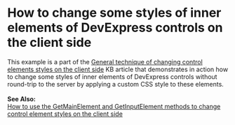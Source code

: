 # How to change some styles of inner elements of DevExpress controls on the client side


This example is a part of the <a href="https://www.devexpress.com/Support/Center/p/T226939">General technique of changing control elements styles on the client side</a> KB article that demonstrates in action how to change some styles of inner elements of DevExpress controls without round-trip to the server by applying a custom CSS style to these elements.<br /><br /><strong>See Also:</strong><br /><a href="https://www.devexpress.com/Support/Center/p/T226998">How to use the GetMainElement and GetInputElement methods to change control element styles on the client side</a>

<br/>


